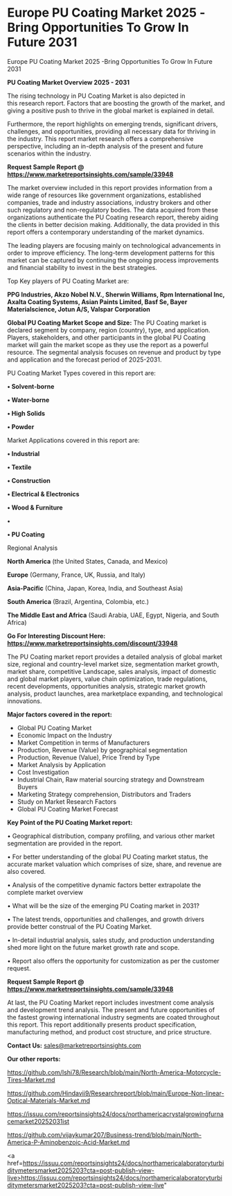# Europe PU Coating Market 2025 -Bring Opportunities To Grow In Future 2031
Europe PU Coating Market 2025 -Bring Opportunities To Grow In Future 2031

<Strong> PU Coating Market Overview 2025 - 2031</strong>

The rising technology in PU Coating Market is also depicted in this research report. Factors that are boosting the growth of the market, and giving a positive push to thrive in the global market is explained in detail.

Furthermore, the report highlights on emerging trends, significant drivers, challenges, and opportunities, providing all necessary data for thriving in the industry. This report market research offers a comprehensive perspective, including an in-depth analysis of the present and future scenarios within the industry.

<strong>Request Sample Report @ <a href=https://www.marketreportsinsights.com/sample/33948>https://www.marketreportsinsights.com/sample/33948</a></strong>

The market overview included in this report provides information from a wide range of resources like government organizations, established companies, trade and industry associations, industry brokers and other such regulatory and non-regulatory bodies. The data acquired from these organizations authenticate the PU Coating research report, thereby aiding the clients in better decision making. Additionally, the data provided in this report offers a contemporary understanding of the market dynamics.

The leading players are focusing mainly on technological advancements in order to improve efficiency. The long-term development patterns for this market can be captured by continuing the ongoing process improvements and financial stability to invest in the best strategies.

Top Key players of PU Coating Market are:

<strong>PPG Industries, Akzo Nobel N.V., Sherwin Williams, Rpm International Inc, Axalta Coating Systems, Asian Paints Limited, Basf Se, Bayer Materialscience, Jotun A/S, Valspar Corporation</strong>

<strong><b>Global PU Coating Market Scope and Size:</b></strong>
The PU Coating market is declared segment by company, region (country), type, and application. Players, stakeholders, and other participants in the global PU Coating market will gain the market scope as they use the report as a powerful resource. The segmental analysis focuses on revenue and product by type and application and the forecast period of 2025-2031.

PU Coating Market Types covered in this report are:

<strong>•  Solvent-borne

•  Water-borne

•  High Solids

•  Powder</strong>

Market Applications covered in this report are:

<strong>•  Industrial

•  Textile

•  Construction

•  Electrical & Electronics

•  Wood & Furniture

•  

•  PU Coating</strong> 

Regional Analysis

<strong>North America</strong> (the United States, Canada, and Mexico)

<strong>Europe</strong> (Germany, France, UK, Russia, and Italy)

<strong>Asia-Pacific</strong> (China, Japan, Korea, India, and Southeast Asia)

<strong>South America</strong> (Brazil, Argentina, Colombia, etc.)

<strong>The Middle East and Africa</strong> (Saudi Arabia, UAE, Egypt, Nigeria, and South Africa)

<strong>Go For Interesting Discount Here: <a href=https://www.marketreportsinsights.com/discount/33948>https://www.marketreportsinsights.com/discount/33948</a></strong>

The PU Coating market report provides a detailed analysis of global market size, regional and country-level market size, segmentation market growth, market share, competitive Landscape, sales analysis, impact of domestic and global market players, value chain optimization, trade regulations, recent developments, opportunities analysis, strategic market growth analysis, product launches, area marketplace expanding, and technological innovations.

<strong><b>Major factors covered in the report:</b></strong>
<ul>
  <li>Global PU Coating Market </li>
  <li>Economic Impact on the Industry</li>
  <li>Market Competition in terms of Manufacturers</li>
  <li>Production, Revenue (Value) by geographical segmentation</li>
  <li>Production, Revenue (Value), Price Trend by Type</li>
  <li>Market Analysis by Application</li>
  <li>Cost Investigation</li>
  <li>Industrial Chain, Raw material sourcing strategy and Downstream Buyers</li>
  <li>Marketing Strategy comprehension, Distributors and Traders</li>
  <li>Study on Market Research Factors</li>
  <li>Global PU Coating Market Forecast</li>
</ul>

<strong><b>Key Point of the PU Coating Market report:</b></strong>

• Geographical distribution, company profiling, and various other market segmentation are provided in the report.

• For better understanding of the global PU Coating market status, the accurate market valuation which comprises of size, share, and revenue are also covered.

• Analysis of the competitive dynamic factors better extrapolate the complete market overview

• What will be the size of the emerging PU Coating market in 2031?

• The latest trends, opportunities and challenges, and growth drivers provide better construal of the PU Coating Market.

• In-detail industrial analysis, sales study, and production understanding shed more light on the future market growth rate and scope.

• Report also offers the opportunity for customization as per the customer request.

<strong>Request Sample Report @ <a href=https://www.marketreportsinsights.com/sample/33948>https://www.marketreportsinsights.com/sample/33948</a></strong>

At last, the PU Coating Market report includes investment come analysis and development trend analysis. The present and future opportunities of the fastest growing international industry segments are coated throughout this report. This report additionally presents product specification, manufacturing method, and product cost structure, and price structure.

<strong>Contact Us:</strong>
sales@marketreportsinsights.com

<strong>Our other reports:</strong>

<a href=https://github.com/Ishi78/Research/blob/main/North-America-Motorcycle-Tires-Market.md>https://github.com/Ishi78/Research/blob/main/North-America-Motorcycle-Tires-Market.md</a>

<a href=https://github.com/Hindavii9/Researchreport/blob/main/Europe-Non-linear-Optical-Materials-Market.md>https://github.com/Hindavii9/Researchreport/blob/main/Europe-Non-linear-Optical-Materials-Market.md</a>

<a href=https://issuu.com/reportsinsights24/docs/northamericacrystalgrowingfurnacemarket20252031ist>https://issuu.com/reportsinsights24/docs/northamericacrystalgrowingfurnacemarket20252031ist</a>

<a href=https://github.com/vijaykumar207/Business-trend/blob/main/North-America-P-Aminobenzoic-Acid-Market.md>https://github.com/vijaykumar207/Business-trend/blob/main/North-America-P-Aminobenzoic-Acid-Market.md</a>

<a href=https://issuu.com/reportsinsights24/docs/northamericalaboratoryturbiditymetersmarket2025203?cta=post-publish-view-live>https://issuu.com/reportsinsights24/docs/northamericalaboratoryturbiditymetersmarket2025203?cta=post-publish-view-live</a>"
